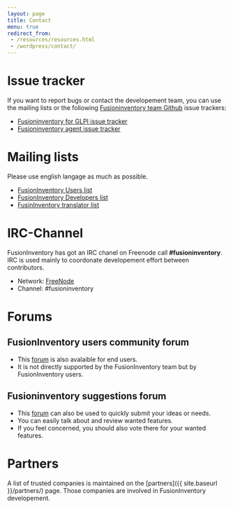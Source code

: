 ```yaml
---
layout: page
title: Contact
menu: true
redirect_from:
 - /resources/resources.html
 - /wordpress/contact/
---
```


# Issue tracker

If you want to report bugs or contact the developement team, you can use the
mailing lists or the following [Fusioninventory team Github](https://github.com/fusioninventory) issue trackers:

* [Fusioninventory for GLPI issue tracker](https://github.com/fusioninventory/fusioninventory-for-glpi/issues)
* [Fusioninventory agent issue tracker](https://github.com/fusioninventory/fusioninventory-agent/issues)

# Mailing lists

Please use english langage as much as possible.

* [FusionInventory Users list](http://lists.alioth.debian.org/mailman/listinfo/fusioninventory-user)
* [FusionInventory Developers list](http://lists.alioth.debian.org/mailman/listinfo/fusioninventory-devel)
* [FusinInventory translator list](http://lists.alioth.debian.org/mailman/listinfo/fusioninventory-i18n)

# IRC-Channel

FusionInventory has got an IRC chanel on Freenode call __#fusioninventory__.
IRC is used mainly to coordonate developement effort between contributors.

* Network: [FreeNode](http://irc.freenode.net)
* Channel: #fusioninventory

# Forums

## FusionInventory users community forum

* This [forum](http://forum.fusioninventory.org/) is also avalaible for end users.
* It is not directly supported by the FusionInventory team but by FusionInventory users.

## Fusioninventory suggestions forum

* This [forum](http://fusioninventory.userecho.com/) can also be used to quickly
submit your ideas or needs.
* You can easily talk about and review wanted features.
* If you feel concerned, you should also vote there for your wanted features.

# Partners

A list of trusted companies is maintained on the [partners]({{ site.baseurl }}/partners/) page. Those companies are involved in FusionInventory
developement.
